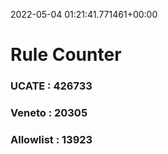 2022-05-04 01:21:41.771461+00:00
# Rule Counter 
 ### UCATE : 426733

 ### Veneto : 20305

 ### Allowlist : 13923